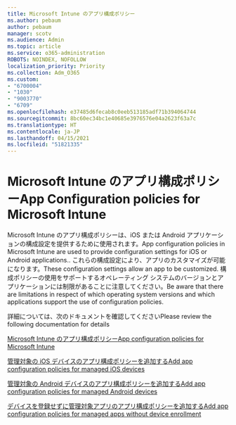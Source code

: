 ```yaml
---
title: Microsoft Intune のアプリ構成ポリシー
ms.author: pebaum
author: pebaum
manager: scotv
ms.audience: Admin
ms.topic: article
ms.service: o365-administration
ROBOTS: NOINDEX, NOFOLLOW
localization_priority: Priority
ms.collection: Adm_O365
ms.custom:
- "6700004"
- "1030"
- "9003770"
- "6709"
ms.openlocfilehash: e37485d6fecab8c0eeb513185adf71b394064744
ms.sourcegitcommit: 8bc60ec34bc1e40685e3976576e04a2623f63a7c
ms.translationtype: HT
ms.contentlocale: ja-JP
ms.lasthandoff: 04/15/2021
ms.locfileid: "51821335"
---
```

# <a name="app-configuration-policies-for-microsoft-intune"></a><span data-ttu-id="f2b56-102">Microsoft Intune のアプリ構成ポリシー</span><span class="sxs-lookup"><span data-stu-id="f2b56-102">App Configuration policies for Microsoft Intune</span></span>

<span data-ttu-id="f2b56-103">Microsoft Intune のアプリ構成ポリシーは、iOS または Android アプリケーションの構成設定を提供するために使用されます。</span><span class="sxs-lookup"><span data-stu-id="f2b56-103">App configuration policies in Microsoft Intune are used to provide configuration settings for iOS or Android applications..</span></span> <span data-ttu-id="f2b56-104">これらの構成設定により、アプリのカスタマイズが可能になります。</span><span class="sxs-lookup"><span data-stu-id="f2b56-104">These configuration settings allow an app to be customized.</span></span> <span data-ttu-id="f2b56-105">構成ポリシーの使用をサポートするオペレーティング システムのバージョンとアプリケーションには制限があることに注意してください。</span><span class="sxs-lookup"><span data-stu-id="f2b56-105">Be aware that there are limitations in respect of which operating system versions and which applications support the use of configuration policies.</span></span>

<span data-ttu-id="f2b56-106">詳細については、次のドキュメントを確認してください</span><span class="sxs-lookup"><span data-stu-id="f2b56-106">Please review the following documentation for details</span></span>

[<span data-ttu-id="f2b56-107">Microsoft Intune のアプリ構成ポリシー</span><span class="sxs-lookup"><span data-stu-id="f2b56-107">App configuration policies for Microsoft Intune</span></span>](https://docs.microsoft.com/intune/app-configuration-policies-overview)  

[<span data-ttu-id="f2b56-108">管理対象の iOS デバイスのアプリ構成ポリシーを追加する</span><span class="sxs-lookup"><span data-stu-id="f2b56-108">Add app configuration policies for managed iOS devices</span></span>](https://docs.microsoft.com/intune/app-configuration-policies-use-ios)  

[<span data-ttu-id="f2b56-109">管理対象の Android デバイスのアプリ構成ポリシーを追加する</span><span class="sxs-lookup"><span data-stu-id="f2b56-109">Add app configuration policies for managed Android devices</span></span>](https://docs.microsoft.com/intune/app-configuration-policies-use-android)

[<span data-ttu-id="f2b56-110">デバイスを登録せずに管理対象アプリのアプリ構成ポリシーを追加する</span><span class="sxs-lookup"><span data-stu-id="f2b56-110">Add app configuration policies for managed apps without device enrollment</span></span>](https://docs.microsoft.com/intune/app-configuration-policies-managed-app)
